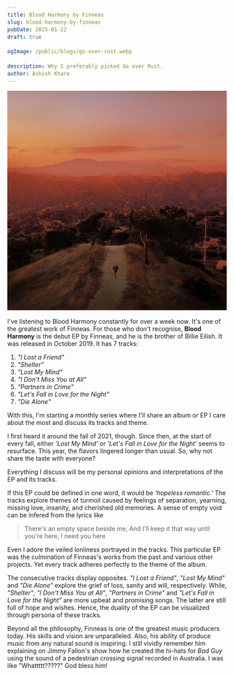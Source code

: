 ```yaml
---
title: Blood Harmony by Finneas
slug: blood-harmony-by-finneas
pubDate: 2025-01-22
draft: true

ogImage: /public/blogs/go-over-rust.webp

description: Why I preferably picked Go over Rust.
author: Ashish Khare
---
```


![banner](./assets/blood-harmony-by-finneas/banner.webp)

I've listening to Blood Harmony constantly for over a week now. It's one of the greatest work of Finneas. For those who don't recognise, **Blood Harmony** is the debut EP by Finneas, and he is the brother of Billie Eilish. It was released in October 2019. It has 7 tracks:

1. _"I Lost a Friend"_
2. _"Shelter"_
3. _"Lost My Mind"_
4. _"I Don't Miss You at All"_
5. _"Partners in Crime"_
6. _"Let's Fall in Love for the Night"_
7. _"Die Alone"_

With this, I'm starting a monthly series where I'll share an album or EP I care about the most and discuss its tracks and theme.

I first heard it around the fall of 2021, though. Since then, at the start of every fall, either _'Lost My Mind'_ or _'Let's Fall in Love for the Night'_ seems to resurface. This year, the flavors lingered longer than usual. So, why not share the taste with everyone?

Everything I discuss will be my personal opinions and interpretations of the EP and its tracks.

If this EP could be defined in one word, it would be _'hopeless romantic.'_ The tracks explore themes of turmoil caused by feelings of separation, yearning, missing love, insanity, and cherished old memories. A sense of empty void can be infered from the lyrics like

> There's an empty space beside me, And I'll keep it that way until you're here, I need you here

Even I adore the veiled lonliness portrayed in the tracks. This particular EP was the culmination of Finneas's works from the past and various other projects. Yet every track adheres perfectly to the theme of the album.

The consecutive tracks display opposites. _"I Lost a Friend"_, _"Lost My Mind"_ and _"Die Alone"_ explore the grief of loss, sanity and will, respectively. While, _"Shelter"_, _"I Don't Miss You at All"_, _"Partners in Crime"_ and _"Let's Fall in Love for the Night"_ are more upbeat and promising songs. The latter are still full of hope and wishes. Hence, the duality of the EP can be visualized through persona of these tracks.

Beyond all the philosophy, Finneas is one of the greatest music producers today. His skills and vision are unparalleled. Also, his ability of produce music from any natural sound is inspiring. I still vividly remember him explaining on Jimmy Fallon's show how he created the hi-hats for _Bad Guy_ using the sound of a pedestrian crossing signal recorded in Australia. I was like "Whattttt?????" God bless him!
